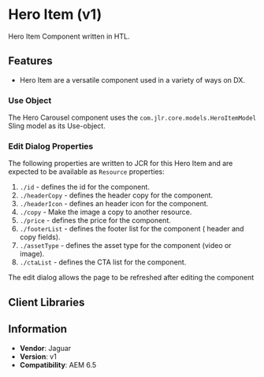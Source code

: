 <!-- Jaguar Component -->
Hero Item (v1)
====
Hero Item Component written in HTL.

## Features

* Hero Item are a versatile component used in a variety of ways on DX.

### Use Object
The Hero Carousel component uses the `com.jlr.core.models.HeroItemModel` Sling model as its Use-object.

### Edit Dialog Properties
The following properties are written to JCR for this Hero Item and are expected to be available as `Resource` properties:

1. `./id` - defines the id for the component.
2. `./headerCopy` - defines the header copy for the component.
3. `./headerIcon` - defines an header icon for the component.
4. `./copy` - Make the image a copy to another resource.
5. `./price` - defines the price for the component.
6. `./footerList` - defines the footer list for the component ( header and copy fields).
7. `./assetType` - defines the asset type for the component (video or image).
8. `./ctaList` - defines the CTA list for the component.


The edit dialog allows the page to be refreshed after editing the component

## Client Libraries


## Information
* **Vendor**: Jaguar
* **Version**: v1
* **Compatibility**: AEM 6.5
